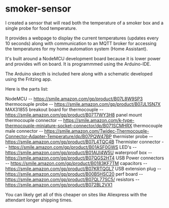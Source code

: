 # smoker-sensor

I created a sensor that will read both the temperature of a smoker box and a single probe for food temperature.

It provides a webpage to display the current temperatures (updates every 10 seconds) along with communication to an MQTT broker for 
accessing the temperatures for my home automation system (Home Assistant).

It's built around a NodeMCU development board because it is lower power and provides wifi on board. It is programmmed using the Arduino-IDE.

The Arduino skecth is included here along with a schematic developed using the Fritzing app.

Here is the parts list:

NodeMCU  --  https://smile.amazon.com/gp/product/B07L8W9SP3
thermocouple probe  --  https://smile.amazon.com/gp/product/B07JL1SN7X
MAX31855 breakout board for thermocouple --  https://smile.amazon.com/gp/product/B07T7WY3H8
panel mount thermocouple connector  --  https://smile.amazon.com/k-type-thermocouple-miniature-socket-connector/dp/B071SCMHRX
thermocouple male connector  --  https://smile.amazon.com/Twidec-Thermocouple-Connector-Adapter-Temperature/dp/B07PQW47BP
thermister probe  --  https://smile.amazon.com/gp/product/B07L4TQC4B
Thermister connector  --  https://smile.amazon.com/gp/product/B01ASF0GWS
LED's  -- https://smile.amazon.com/gp/product/B01AUI4W5U
waterproof box  --  https://smile.amazon.com/gp/product/B07QGS2HT4
USB Power connectors  --  https://smile.amazon.com/gp/product/B0183KF7TM
capacitors  -- https://smile.amazon.com/gp/product/B07KRTQGL7
USB extension plug  --  https://smile.amazon.com/gp/product/B00B5HSC20
perf board  --  https://smile.amazon.com/gp/product/B07QL77SC5/
resistors  --  https://smile.amazon.com/gp/product/B072BL2VX1

You can likely get all of this cheaper on sites like Aliexpress with the attendant longer shipping times.

